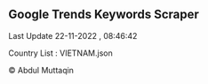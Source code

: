 

## Google Trends Keywords Scraper 
 
Last Update 22-11-2022 , 08:46:42

Country List :
VIETNAM.json



© Abdul Muttaqin 
